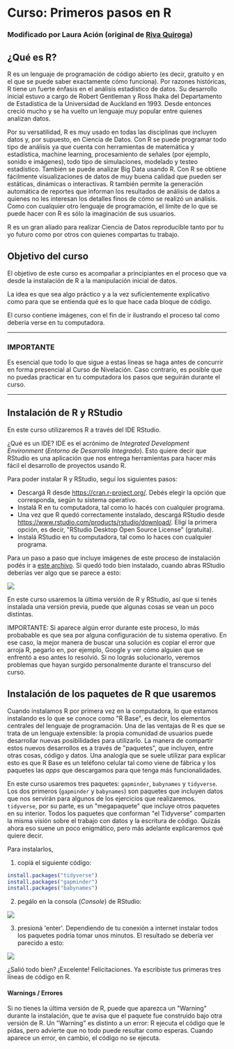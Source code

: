 # Curso: Primeros pasos en R

### Modificado por Laura Ación (original de [Riva Quiroga](https://twitter.com/rivaquiroga))

## ¿Qué es R?

R es un lenguaje de programación de código abierto (es decir, gratuito y en el que se puede saber exactamente cómo funciona). Por razones históricas, R tiene un fuerte énfasis en el análisis estadístico de datos. Su desarrollo inicial estuvo a cargo de Robert Gentleman y Ross Ihaka del Departamento de Estadística de la Universidad de Auckland en 1993. Desde entonces creció mucho y se ha vuelto un lenguaje muy popular entre quienes analizan datos.

Por su versatilidad, R es muy usado en todas las disciplinas que incluyen datos y, por supuesto, en Ciencia de Datos. Con R se puede programar todo tipo de análisis ya que cuenta con herramientas de matemática y estadística, machine learning, procesamiento de señales (por ejemplo, sonido e imágenes), todo tipo de simulaciones, modelado y testeo estadístico. También se puede analizar Big Data usando R. Con R se obtiene fácilmente visualizaciones de datos de muy buena calidad que pueden ser estáticas, dinámicas o interactivas. R también permite la generación automática de reportes que informan los resultados de análisis de datos a quienes no les interesan los detalles finos de cómo se realizó un análisis. Como con cualquier otro lenguaje de programación, el límite de lo que se puede hacer con R es sólo la imaginación de sus usuarios. 

R es un gran aliado para realizar Ciencia de Datos reproducible tanto por tu yo futuro como por otros con quienes compartas tu trabajo.

## Objetivo del curso

El objetivo de este curso es acompañar a principiantes en el proceso que va desde la instalación de R a la manipulación inicial de datos. 

La idea es que sea algo práctico y a la vez suficientemente explicativo como para que se entienda qué es lo que hace cada bloque de código.

El curso contiene imágenes, con el fin de ir ilustrando el proceso tal como debería verse en tu computadora.

_________

### IMPORTANTE
Es esencial que todo lo que sigue a estas líneas se haga antes de concurrir en forma presencial al Curso de Nivelación. Caso contrario, es posible que no puedas practicar en tu computadora los pasos que seguirán durante el curso.

_________

## Instalación de R y RStudio

En este curso utilizaremos R a través del IDE RStudio. 

¿Qué es un IDE? IDE es el acrónimo de *Integrated Development Environment* (*Entorno de Desarrollo Integrado*). Esto quiere decir que RStudio es una aplicación que nos entrega herramientas para hacer más fácil el desarrollo de proyectos usando R.

Para poder instalar R y RStudio, seguí los siguientes pasos:

- Descargá R desde https://cran.r-project.org/. Debés elegir la opción que corresponda, según tu sistema operativo.
- Instalá R en tu computadora, tal como lo hacés con cualquier programa. 
- Una vez que R quedó correctamente instalado, descargá RStudio desde https://www.rstudio.com/products/rstudio/download/. Eligí la primera opción, es decir, "RStudio Desktop Open Source License" (gratuita). 
- Instalá RStudio en tu computadora, tal como lo haces con cualquier programa. 

Para un paso a paso que incluye imágenes de este proceso de instalación podés ir a [este archivo](https://github.com/lauracion/R_Curso_de_Nivelacion/blob/master/Instalacion_R_RStudio.pdf). 
Si quedó todo bien instalado, cuando abras RStudio deberías ver algo que se parece a esto:

![](https://github.com/lauracion/R_Curso_de_Nivelacion/blob/master/images/rstudio.png)

En este curso usaremos la última versión de R y RStudio, así que si tenés instalada una versión previa, puede que algunas cosas se vean un poco distintas.

IMPORTANTE: Si aparece algún error durante este proceso, lo más probabable es que sea por alguna configuración de tu sistema operativo. En ese caso, la mejor manera de buscar una solución es copiar el error que arroja R, pegarlo en, por ejemplo, Google y ver cómo alguien que se enfrentó a eso antes lo resolvió. Si no lográs solucionarlo, veremos problemas que hayan surgido personalmente durante el transcurso del curso.

## Instalación de los paquetes de R que usaremos

Cuando instalamos R por primera vez en la computadora, lo que estamos instalando es lo que se conoce como "R Base", es decir, los elementos centrales del lenguaje de programación. Una de las ventajas de R es que se trata de un lenguaje extensible: la propia comunidad de usuarios puede desarrollar nuevas posibilidades para utilizarlo. La manera de compartir estos nuevos desarrollos es a través de "paquetes", que incluyen, entre otras cosas, código y datos. Una analogía que se suele utilizar para explicar esto es que R Base es un teléfono celular tal como viene de fábrica y los paquetes las _apps_ que descargamos para que tenga más funcionalidades. 

En este curso usaremos tres paquetes: `gapminder`, `babynames` y `tidyverse`. Los dos primeros (`gapminder` y `babynames`) son paquetes que incluyen datos que nos servirán para algunos de los ejercicios que realizaremos. `tidyverse`, por su parte, es un "megapaquete" que incluye otros paquetes en su interior. Todos los paquetes que conforman "el Tidyverse" comparten la misma visión sobre el trabajo con datos y la escritura de código. Quizás ahora eso suene un poco enigmático, pero más adelante explicaremos qué quiere decir. 

Para instalarlos, 

1. copiá el siguiente código:

```r
install.packages("tidyverse")
install.packages("gapminder")
install.packages("babynames")
```

2. pegálo en la consola (_Console_) de RStudio:

![](https://github.com/lauracion/R_Curso_de_Nivelacion/blob/master/images/install.packages.png)

3. presioná 'enter'. 
Dependiendo de tu conexión a internet instalar todos los paquetes podría tomar unos minutos. El resultado se debería ver parecido a esto:


![](https://github.com/lauracion/R_Curso_de_Nivelacion/blob/master/images/paquetes_instalados.png)


¿Salió todo bien? ¡Excelente! Felicitaciones. Ya escribiste tus primeras tres líneas de código en R.

#### Warnings / Errores
Si no tienes la última versión de R, puede que aparezca un "Warning" durante la instalación, que te avisa que el paquete fue construido bajo otra versión de R. Un "Warning" es distinto a un error: R ejecuta el código que le pidas, pero advierte que no todo puede resultar como esperas. Cuando aparece un error, en cambio, el código no se ejecuta. 
